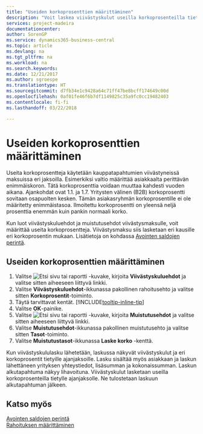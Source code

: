 ```yaml
---
title: "Useiden korkoprosenttien määrittäminen"
description: "Voit laskea viivästyskulut useilla korkoprosenteilla tietylle jaksolle. Koron laskeminen on samanlaista kaikille viivästyskuluille. Ainoa ero on tietyn jakson korkoprosentti."
services: project-madeira
documentationcenter: 
author: SorenGP
ms.service: dynamics365-business-central
ms.topic: article
ms.devlang: na
ms.tgt_pltfrm: na
ms.workload: na
ms.search.keywords: 
ms.date: 12/21/2017
ms.author: sgroespe
ms.translationtype: HT
ms.sourcegitcommit: d7fb34e1c9428a64c71ff47be8bcff174649c00d
ms.openlocfilehash: 0af01fe46f6b7df1149825c35a9fc0cc19482403
ms.contentlocale: fi-fi
ms.lasthandoff: 03/22/2018

---
```

# <a name="set-up-multiple-interest-rates"></a>Useiden korkoprosenttien määrittäminen
Useita korkoprosentteja käytetään kauppatapahtumien viivästyneissä maksuissa eri jaksoilla. Esimerkiksi valtio määrittää asiakkaalta perittävän enimmäiskoron. Tätä korkoprosenttia voidaan muuttaa kahdesti vuoden aikana. Ajankohdat ovat 1.1. ja 1.7. Yritysten välinen (B2B) korkoprosentti sovitaan osapuolten kesken. Tämän asiakasryhmän korkoprosentille ei ole määritetty enimmäistasoa. Ilmoitettu korkoprosentti on yleensä neljä prosenttia enemmän kuin pankin normaali korko.

Kun luot viivästyskuluehdot ja muistutusehdot viivästysmaksulle, voit määrittää useita korkoprosentteja. Viivästysmaksu siis lasketaan eri kausille eri korkoprosentin mukaan. Lisätietoja on kohdassa [Avointen saldojen perintä](receivables-collect-outstanding-balances.md).

## <a name="to-set-up-multiple-interest-rates"></a>Useiden korkoprosenttien määrittäminen  
1.  Valitse ![Etsi sivu tai raportti](media/ui-search/search_small.png "Etsi sivu tai raportti -kuvake") -kuvake, kirjoita **Viivästyskuluehdot** ja valitse sitten aiheeseen liittyvä linkki.  
2.  Valitse **Viivästyskuluehdot**-ikkunassa pakollinen rahoitusehto ja valitse sitten **Korkoprosentit**-toiminto.  
3.  Täytä tarvittavat kentät. [!INCLUDE[tooltip-inline-tip](includes/tooltip-inline-tip_md.md)]
4.  Valitse **OK**-painike.  
5.  Valitse ![Etsi sivu tai raportti](media/ui-search/search_small.png "Etsi sivu tai raportti -kuvake") -kuvake, kirjoita **Muistutusehdot** ja valitse sitten aiheeseen liittyvä linkki.  
6.  Valitse **Muistutusehdot**-ikkunassa pakollinen muistutusehto ja valitse sitten **Tasot**-toiminto.  
7.  Valitse **Muistutustasot**-ikkunassa **Laske korko** -kenttä.  

Kun viivästyskululasku lähetetään, laskussa näkyvät viivästyskulut ja eri korkoprosentit tietyille ajanjaksoille. Lasku sisältää myös asiakkaan ja laskun lähettäneen yrityksen yhteystiedot, lisäsumman ja kokonaissumman. Laskun alkutapahtuma näkyy lihavoituna. Viivästyskulut lasketaan useilla korkoprosenteilla tietylle ajanjaksolle. Ne tulostetaan laskuun alkutapahtuman jälkeen.  

## <a name="see-also"></a>Katso myös  
[Avointen saldojen perintä](receivables-collect-outstanding-balances.md)  
[Rahoituksen määrittäminen](finance-setup-finance.md)

